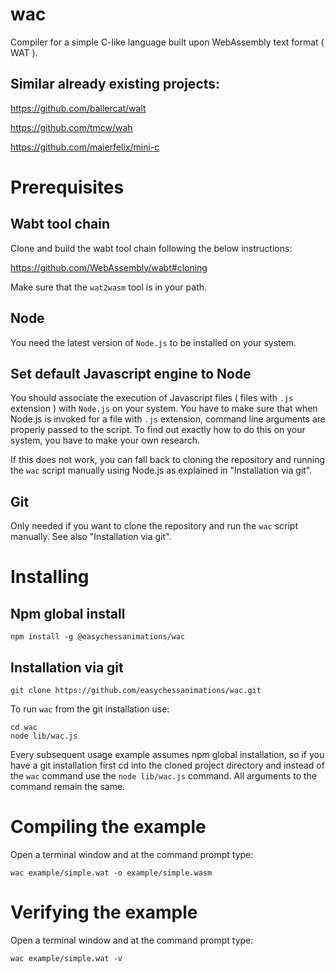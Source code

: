 # wac

Compiler for a simple C-like language built upon WebAssembly text format ( WAT ).

## Similar already existing projects:

https://github.com/ballercat/walt

https://github.com/tmcw/wah

https://github.com/maierfelix/mini-c

# Prerequisites

## Wabt tool chain

Clone and build the wabt tool chain following the below instructions:

https://github.com/WebAssembly/wabt#cloning

Make sure that the `wat2wasm` tool is in your path.

## Node

You need the latest version of `Node.js` to be installed on your system.

## Set default Javascript engine to Node

You should associate the execution of Javascript files ( files with `.js` extension ) with `Node.js` on your system. You have to make sure that when Node.js is invoked for a file with `.js` extension, command line arguments are properly passed to the script. To find out exactly how to do this on your system, you have to make your own research.

If this does not work, you can fall back to cloning the repository and running the `wac` script manually using Node.js as explained in "Installation via git".

## Git

Only needed if you want to clone the repository and run the `wac` script manually. See also "Installation via git".

# Installing

## Npm global install

```
npm install -g @easychessanimations/wac
```

## Installation via git

```
git clone https://github.com/easychessanimations/wac.git
```

To run `wac` from the git installation use:

```
cd wac
node lib/wac.js
```

Every subsequent usage example assumes npm global installation, so if you have a git installation first cd into the cloned project directory and instead of the `wac` command use the `node lib/wac.js` command. All arguments to the command remain the same.

# Compiling the example

Open a terminal window and at the command prompt type:

```
wac example/simple.wat -o example/simple.wasm
```

# Verifying the example

Open a terminal window and at the command prompt type:

```
wac example/simple.wat -v
```
